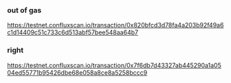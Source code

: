 ### out of gas
https://testnet.confluxscan.io/transaction/0x820bfcd3d78fa4a203b92f49a6c1d14409c51c733c6d513abf57bee548aa64b7

### right
https://testnet.confluxscan.io/transaction/0x7f6db7d43327ab445290a1a0504ed55771b95426dbe68e058a8ce8a5258bccc9
